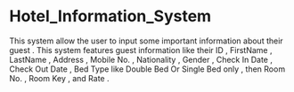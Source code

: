 # Hotel_Information_System
This system allow the user to input some important information about their guest . This system features guest information like their ID , FirstName , LastName , Address , Mobile No. , Nationality , Gender , Check In Date , Check Out Date , Bed Type like Double Bed Or Single Bed only , then Room No. , Room Key , and Rate .
